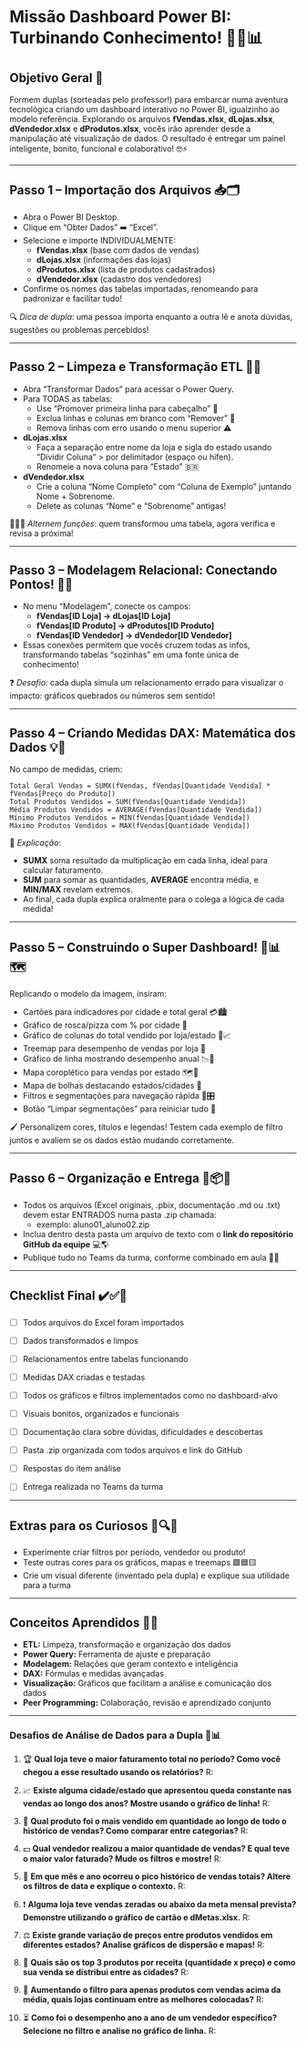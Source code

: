 
# Missão Dashboard Power BI: Turbinando Conhecimento! 🚀✨📊

## Objetivo Geral 🎯

Formem duplas (sorteadas pelo professor!) para embarcar numa aventura tecnológica criando um dashboard interativo no Power BI, igualzinho ao modelo referência. Explorando os arquivos **fVendas.xlsx**, **dLojas.xlsx**, **dVendedor.xlsx** e **dProdutos.xlsx**, vocês irão aprender desde a manipulação até visualização de dados. O resultado é entregar um painel inteligente, bonito, funcional e colaborativo! 🤓⚡

---

## Passo 1 – Importação dos Arquivos 📥🗂️

- Abra o Power BI Desktop.
- Clique em “Obter Dados” ➡️ “Excel”.
- Selecione e importe INDIVIDUALMENTE:
  - **fVendas.xlsx** (base com dados de vendas)
  - **dLojas.xlsx** (informações das lojas)
  - **dProdutos.xlsx** (lista de produtos cadastrados)
  - **dVendedor.xlsx** (cadastro dos vendedores)
- Confirme os nomes das tabelas importadas, renomeando para padronizar e facilitar tudo!

🔍 *Dica de dupla*: uma pessoa importa enquanto a outra lê e anota dúvidas, sugestões ou problemas percebidos!

---

## Passo 2 – Limpeza e Transformação ETL 🧹🤖

- Abra “Transformar Dados” para acessar o Power Query.
- Para TODAS as tabelas:
  - Use “Promover primeira linha para cabeçalho” 🚩
  - Exclua linhas e colunas em branco com “Remover” 🚫
  - Remova linhas com erro usando o menu superior ⚠️
- **dLojas.xlsx**
  - Faça a separação entre nome da loja e sigla do estado usando “Dividir Coluna” > por delimitador (espaço ou hífen).
  - Renomeie a nova coluna para “Estado” 🇧🇷
- **dVendedor.xlsx**
  - Crie a coluna “Nome Completo” com “Coluna de Exemplo” juntando Nome + Sobrenome.
  - Delete as colunas “Nome” e “Sobrenome” antigas!

🧑‍🤝‍🧑 *Alternem funções*: quem transformou uma tabela, agora verifica e revisa a próxima!

---

## Passo 3 – Modelagem Relacional: Conectando Pontos! 🔗🧭

- No menu “Modelagem”, conecte os campos:
  - **fVendas[ID Loja] → dLojas[ID Loja]**
  - **fVendas[ID Produto] → dProdutos[ID Produto]**
  - **fVendas[ID Vendedor] → dVendedor[ID Vendedor]**
- Essas conexões permitem que vocês cruzem todas as infos, transformando tabelas “sozinhas” em uma fonte única de conhecimento!

❓ *Desafio*: cada dupla simula um relacionamento errado para visualizar o impacto: gráficos quebrados ou números sem sentido!

---

## Passo 4 – Criando Medidas DAX: Matemática dos Dados 💡🧮

No campo de medidas, criem:

```DAX
Total Geral Vendas = SUMX(fVendas, fVendas[Quantidade Vendida] * fVendas[Preço do Produto])
Total Produtos Vendidos = SUM(fVendas[Quantidade Vendida])
Média Produtos Vendidos = AVERAGE(fVendas[Quantidade Vendida])
Mínimo Produtos Vendidos = MIN(fVendas[Quantidade Vendida])
Máximo Produtos Vendidos = MAX(fVendas[Quantidade Vendida])
```

🔎 *Explicação*:

- **SUMX** soma resultado da multiplicação em cada linha, ideal para calcular faturamento.
- **SUM** para somar as quantidades, **AVERAGE** encontra média, e **MIN/MAX** revelam extremos.
- Ao final, cada dupla explica oralmente para o colega a lógica de cada medida!

---

## Passo 5 – Construindo o Super Dashboard! 🌈📊🗺️

Replicando o modelo da imagem, insiram:

- Cartões para indicadores por cidade e total geral 💳🏙️
- Gráfico de rosca/pizza com % por cidade 🍩
- Gráfico de colunas do total vendido por loja/estado 🏢📈
- Treemap para desempenho de vendas por loja 🍃
- Gráfico de linha mostrando desempenho anual 📉📆
- Mapa coroplético para vendas por estado 🗺️🎨
- Mapa de bolhas destacando estados/cidades 🫧
- Filtros e segmentações para navegação rápida 🧭🎛️
- Botão “Limpar segmentações” para reiniciar tudo 🔄

🖌️ Personalizem cores, títulos e legendas! Testem cada exemplo de filtro juntos e avaliem se os dados estão mudando corretamente.

---

## Passo 6 – Organização e Entrega 🚀📦📝

- Todos os arquivos (Excel originais, .pbix, documentação .md ou .txt) devem estar ENTRADOS numa pasta .zip chamada:
  - exemplo: aluno01_aluno02.zip
- Inclua dentro desta pasta um arquivo de texto com o **link do repositório GitHub da equipe** 💻🌎
- Publique tudo no Teams da turma, conforme combinado em aula 🔗📲

---

## Checklist Final ✔️✅🎉

- [ ] Todos arquivos do Excel foram importados
- [ ] Dados transformados e limpos
- [ ] Relacionamentos entre tabelas funcionando
- [ ] Medidas DAX criadas e testadas
- [ ] Todos os gráficos e filtros implementados como no dashboard-alvo
- [ ] Visuais bonitos, organizados e funcionais
- [ ] Documentação clara sobre dúvidas, dificuldades e descobertas
- [ ] Pasta .zip organizada com todos arquivos e link do GitHub
- [ ] Respostas do item análise
- [ ] Entrega realizada no Teams da turma


---

## Extras para os Curiosos 🌟🔍🦾

- Experimente criar filtros por período, vendedor ou produto!
- Teste outras cores para os gráficos, mapas e treemaps 🟩🟦🟨
- Crie um visual diferente (inventado pela dupla) e explique sua utilidade para a turma

---

## Conceitos Aprendidos 🧠💥

- **ETL:** Limpeza, transformação e organização dos dados
- **Power Query:** Ferramenta de ajuste e preparação
- **Modelagem:** Relações que geram contexto e inteligência
- **DAX:** Fórmulas e medidas avançadas
- **Visualização:** Gráficos que facilitam a análise e comunicação dos dados
- **Peer Programming:** Colaboração, revisão e aprendizado conjunto


***

### Desafios de Análise de Dados para a Dupla 🤔📊

1. 🏆 **Qual loja teve o maior faturamento total no período? Como você chegou a esse resultado usando os relatórios?**
R: 

2. 📈 **Existe alguma cidade/estado que apresentou queda constante nas vendas ao longo dos anos? Mostre usando o gráfico de linha!**
R: 

3. 🎯 **Qual produto foi o mais vendido em quantidade ao longo de todo o histórico de vendas? Como comparar entre categorias?**
R: 

4. 💵 **Qual vendedor realizou a maior quantidade de vendas? E qual teve o maior valor faturado? Mude os filtros e mostre!**
R:

5. 🛒 **Em que mês e ano ocorreu o pico histórico de vendas totais? Altere os filtros de data e explique o contexto.**
R:

6. ❗ **Alguma loja teve vendas zeradas ou abaixo da meta mensal prevista? Demonstre utilizando o gráfico de cartão e dMetas.xlsx.**
R:

7. ⚖️ **Existe grande variação de preços entre produtos vendidos em diferentes estados? Analise gráficos de dispersão e mapas!**
R:

8. 🌈 **Quais são os top 3 produtos por receita (quantidade x preço) e como sua venda se distribui entre as cidades?**
R:

9. 🔄 **Aumentando o filtro para apenas produtos com vendas acima da média, quais lojas continuam entre as melhores colocadas?**
R:

10. ⏳ **Como foi o desempenho ano a ano de um vendedor específico? Selecione no filtro e analise no gráfico de linha.**
R:
